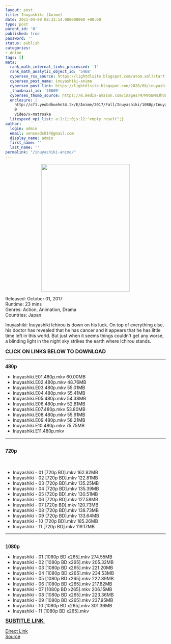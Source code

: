 ```yaml
---
layout: post
title: Inuyashiki (Anime)
date: 2021-04-08 08:33:14.000000000 +00:00
type: post
parent_id: '0'
published: true
password: ''
status: publish
categories:
- Anime
tags: []
meta:
  rank_math_internal_links_processed: '1'
  rank_math_analytic_object_id: '5468'
  cyberseo_rss_source: https://lightdlsite.blogspot.com/atom.xml?start-index=1
  cyberseo_post_name: inuyashiki-anime
  cyberseo_post_link: https://lightdlsite.blogspot.com/2020/08/inuyashiki-anime.html
  _thumbnail_id: '28609'
  cyberseo_thumb_source: https://m.media-amazon.com/images/M/MV5BMmJhODNhZjgtMzk1Ny00MjYwLTlkMWYtZTkzMDJiOTEwNzM0XkEyXkFqcGdeQXVyNDgyODgxNjE@._V1_.jpg
  enclosure: |
    http://cf1.yeobdhuehn34.tk/E/Anime/2017/Fall/Inuyashiki/1080p/Inuyashiki%20-%2011%20%5B1080p%20BD%20x265%5D%5BEnglish%20Subbed%5D%5BAnimDL.ir%5D.mkv
    0
    video/x-matroska
  litespeed_vpi_list: a:1:{i:0;s:12:"empty result";}
author:
  login: admin
  email: senseads014@gmail.com
  display_name: admin
  first_name: ''
  last_name: ''
permalink: "/inuyashiki-anime/"
---
```

<div class="separator" style="clear: both; text-align: center;">
<a href="https://m.media-amazon.com/images/M/MV5BMmJhODNhZjgtMzk1Ny00MjYwLTlkMWYtZTkzMDJiOTEwNzM0XkEyXkFqcGdeQXVyNDgyODgxNjE@._V1_.jpg" style="margin-left: 1em; margin-right: 1em;"><img border="0" data-original-height="800" data-original-width="560" height="400" src="{{ site.baseurl }}/assets/2021/04/MV5BMmJhODNhZjgtMzk1Ny00MjYwLTlkMWYtZTkzMDJiOTEwNzM0XkEyXkFqcGdeQXVyNDgyODgxNjE@._V1_.jpg" width="278" /></a></div>
<div class="separator" style="clear: both; text-align: center;">
</div>
<p>
Released: October 01, 2017<br />
Runtime: 23 mins<br />
Genres: Action, Animation, Drama<br />
Countries: Japan
<p>Inuyashiki: Inuyashiki Ichirou is down on his luck. On top of everything else, his doctor has revealed that he has cancer and it appears that he has little time left in this world. But just when it seems things couldn't get any worse, a blinding light in the night sky strikes the earth where Ichirou stands.</p>
<p><span style="font-size: 16px;"><b>CLICK ON LINKS BELOW TO DOWNLOAD</b></span></p>
<hr />
<span style="font-family: &quot;trebuchet ms&quot; , sans-serif; font-size: large;"><span style="font-size: 16px;"><b>480p</b></span></span>
<ul class="nav nav-pills nav-stacked" id="directory-listing">
<li data-href="E/Anime/2017/Fall/Inuyashiki/480p/Inuyashiki.E01.480p.AnimDL.ir.mkv" data-name="Inuyashiki.E01.480p.AnimDL.ir.mkv"> <a class="clearfix" data-name="Inuyashiki.E01.480p.AnimDL.ir.mkv" href="http://cf1.yeobdhuehn34.tk/E/Anime/2017/Fall/Inuyashiki/480p/Inuyashiki.E01.480p.AnimDL.ir.mkv"> </a>
<div class="row">
<span class="file-name col-md-7 col-sm-6 col-xs-9"> Inuyashiki.E01.480p.mkv </span> <span class="file-size col-md-2 col-sm-2 col-xs-3 text-right"> 60.00MB</span> </div>
</li>
<li data-href="E/Anime/2017/Fall/Inuyashiki/480p/Inuyashiki.E02.480p.AnimDL.ir.mkv" data-name="Inuyashiki.E02.480p.AnimDL.ir.mkv"> <a class="clearfix" data-name="Inuyashiki.E02.480p.AnimDL.ir.mkv" href="http://cf1.yeobdhuehn34.tk/E/Anime/2017/Fall/Inuyashiki/480p/Inuyashiki.E02.480p.AnimDL.ir.mkv"> </a>
<div class="row">
<span class="file-name col-md-7 col-sm-6 col-xs-9"> Inuyashiki.E02.480p.mkv </span> <span class="file-size col-md-2 col-sm-2 col-xs-3 text-right"> 48.76MB</span> </div>
</li>
<li data-href="E/Anime/2017/Fall/Inuyashiki/480p/Inuyashiki.E03.480p.AnimDL.ir.mkv" data-name="Inuyashiki.E03.480p.AnimDL.ir.mkv"> <a class="clearfix" data-name="Inuyashiki.E03.480p.AnimDL.ir.mkv" href="http://cf1.yeobdhuehn34.tk/E/Anime/2017/Fall/Inuyashiki/480p/Inuyashiki.E03.480p.AnimDL.ir.mkv"> </a>
<div class="row">
<span class="file-name col-md-7 col-sm-6 col-xs-9"> Inuyashiki.E03.480p.mkv </span> <span class="file-size col-md-2 col-sm-2 col-xs-3 text-right"> 55.01MB&nbsp;</span> </div>
</li>
<li data-href="E/Anime/2017/Fall/Inuyashiki/480p/Inuyashiki.E04.480p.AnimDL.ir.mkv" data-name="Inuyashiki.E04.480p.AnimDL.ir.mkv"> <a class="clearfix" data-name="Inuyashiki.E04.480p.AnimDL.ir.mkv" href="http://cf1.yeobdhuehn34.tk/E/Anime/2017/Fall/Inuyashiki/480p/Inuyashiki.E04.480p.AnimDL.ir.mkv"> </a>
<div class="row">
<span class="file-name col-md-7 col-sm-6 col-xs-9"> Inuyashiki.E04.480p.mkv </span> <span class="file-size col-md-2 col-sm-2 col-xs-3 text-right"> 55.41MB&nbsp;</span> </div>
</li>
<li data-href="E/Anime/2017/Fall/Inuyashiki/480p/Inuyashiki.E05.480p.AnimDL.ir.mkv" data-name="Inuyashiki.E05.480p.AnimDL.ir.mkv"> <a class="clearfix" data-name="Inuyashiki.E05.480p.AnimDL.ir.mkv" href="http://cf1.yeobdhuehn34.tk/E/Anime/2017/Fall/Inuyashiki/480p/Inuyashiki.E05.480p.AnimDL.ir.mkv"> </a>
<div class="row">
<span class="file-name col-md-7 col-sm-6 col-xs-9"> Inuyashiki.E05.480p.mkv </span> <span class="file-size col-md-2 col-sm-2 col-xs-3 text-right"> 54.38MB&nbsp;</span> </div>
</li>
<li data-href="E/Anime/2017/Fall/Inuyashiki/480p/Inuyashiki.E06.480p.AnimDL.ir.mkv" data-name="Inuyashiki.E06.480p.AnimDL.ir.mkv"> <a class="clearfix" data-name="Inuyashiki.E06.480p.AnimDL.ir.mkv" href="http://cf1.yeobdhuehn34.tk/E/Anime/2017/Fall/Inuyashiki/480p/Inuyashiki.E06.480p.AnimDL.ir.mkv"> </a>
<div class="row">
<span class="file-name col-md-7 col-sm-6 col-xs-9"> Inuyashiki.E06.480p.mkv </span> <span class="file-size col-md-2 col-sm-2 col-xs-3 text-right"> 52.81MB&nbsp;</span> </div>
</li>
<li data-href="E/Anime/2017/Fall/Inuyashiki/480p/Inuyashiki.E07.480p.AnimDL.ir.mkv" data-name="Inuyashiki.E07.480p.AnimDL.ir.mkv"> <a class="clearfix" data-name="Inuyashiki.E07.480p.AnimDL.ir.mkv" href="http://cf1.yeobdhuehn34.tk/E/Anime/2017/Fall/Inuyashiki/480p/Inuyashiki.E07.480p.AnimDL.ir.mkv"> </a>
<div class="row">
<span class="file-name col-md-7 col-sm-6 col-xs-9"> Inuyashiki.E07.480p.mkv </span> <span class="file-size col-md-2 col-sm-2 col-xs-3 text-right"> 53.80MB</span> </div>
</li>
<li data-href="E/Anime/2017/Fall/Inuyashiki/480p/Inuyashiki.E08.480p.AnimDL.ir.mkv" data-name="Inuyashiki.E08.480p.AnimDL.ir.mkv"> <a class="clearfix" data-name="Inuyashiki.E08.480p.AnimDL.ir.mkv" href="http://cf1.yeobdhuehn34.tk/E/Anime/2017/Fall/Inuyashiki/480p/Inuyashiki.E08.480p.AnimDL.ir.mkv"> </a>
<div class="row">
<span class="file-name col-md-7 col-sm-6 col-xs-9"> Inuyashiki.E08.480p.mkv </span> <span class="file-size col-md-2 col-sm-2 col-xs-3 text-right"> 55.91MB</span> </div>
</li>
<li data-href="E/Anime/2017/Fall/Inuyashiki/480p/Inuyashiki.E09.480p.AnimDL.ir.mkv" data-name="Inuyashiki.E09.480p.AnimDL.ir.mkv"> <a class="clearfix" data-name="Inuyashiki.E09.480p.AnimDL.ir.mkv" href="http://cf1.yeobdhuehn34.tk/E/Anime/2017/Fall/Inuyashiki/480p/Inuyashiki.E09.480p.AnimDL.ir.mkv"> </a>
<div class="row">
<span class="file-name col-md-7 col-sm-6 col-xs-9"> Inuyashiki.E09.480p.mkv </span> <span class="file-size col-md-2 col-sm-2 col-xs-3 text-right"> 58.21MB</span> </div>
</li>
<li data-href="E/Anime/2017/Fall/Inuyashiki/480p/Inuyashiki.E10.480p.AnimDL.ir.mkv" data-name="Inuyashiki.E10.480p.AnimDL.ir.mkv"> <a class="clearfix" data-name="Inuyashiki.E10.480p.AnimDL.ir.mkv" href="http://cf1.yeobdhuehn34.tk/E/Anime/2017/Fall/Inuyashiki/480p/Inuyashiki.E10.480p.AnimDL.ir.mkv"> </a>
<div class="row">
<span class="file-name col-md-7 col-sm-6 col-xs-9"> Inuyashiki.E10.480p.mkv </span> <span class="file-size col-md-2 col-sm-2 col-xs-3 text-right"> 75.75MB</span> </div>
</li>
<li data-href="E/Anime/2017/Fall/Inuyashiki/480p/Inuyashiki.E11.480p.AnimDL.ir.mkv" data-name="Inuyashiki.E11.480p.AnimDL.ir.mkv"> <a class="clearfix" data-name="Inuyashiki.E11.480p.AnimDL.ir.mkv" href="http://cf1.yeobdhuehn34.tk/E/Anime/2017/Fall/Inuyashiki/480p/Inuyashiki.E11.480p.AnimDL.ir.mkv"> </a>
<div class="row">
<span class="file-name col-md-7 col-sm-6 col-xs-9"> Inuyashiki.E11.480p.mkv </span></div>
</li>
</ul>
<hr />
<br />
<span style="font-family: &quot;trebuchet ms&quot; , sans-serif; font-size: large;"><span style="font-size: 16px;"><b>720p</b></span></span><br />
<span style="font-family: &quot;trebuchet ms&quot; , sans-serif;"><span style="font-size: 16px;"><b><br /></b></span></span><br /></p>
<ul class="nav nav-pills nav-stacked" id="directory-listing">
<li data-href="E/Anime/2017/Fall/Inuyashiki/720p/Inuyashiki%20-%2001%20%5B720p%20BD%5D%5BEnglish%20Subbed%5D%5BAnimDL.ir%5D.mkv" data-name="Inuyashiki - 01 [720p BD][English Subbed][AnimDL.ir].mkv"> <a class="clearfix" data-name="Inuyashiki - 01 [720p BD][English Subbed][AnimDL.ir].mkv" href="http://cf1.yeobdhuehn34.tk/E/Anime/2017/Fall/Inuyashiki/720p/Inuyashiki%20-%2001%20%5B720p%20BD%5D%5BEnglish%20Subbed%5D%5BAnimDL.ir%5D.mkv"> </a>
<div class="row">
<span class="file-name col-md-7 col-sm-6 col-xs-9"> Inuyashiki - 01 [720p BD].mkv </span> <span class="file-size col-md-2 col-sm-2 col-xs-3 text-right"> 162.82MB</span> </div>
</li>
<li data-href="E/Anime/2017/Fall/Inuyashiki/720p/Inuyashiki%20-%2002%20%5B720p%20BD%5D%5BEnglish%20Subbed%5D%5BAnimDL.ir%5D.mkv" data-name="Inuyashiki - 02 [720p BD][English Subbed][AnimDL.ir].mkv"> <a class="clearfix" data-name="Inuyashiki - 02 [720p BD][English Subbed][AnimDL.ir].mkv" href="http://cf1.yeobdhuehn34.tk/E/Anime/2017/Fall/Inuyashiki/720p/Inuyashiki%20-%2002%20%5B720p%20BD%5D%5BEnglish%20Subbed%5D%5BAnimDL.ir%5D.mkv"> </a>
<div class="row">
<span class="file-name col-md-7 col-sm-6 col-xs-9"> Inuyashiki - 02 [720p BD].mkv </span> <span class="file-size col-md-2 col-sm-2 col-xs-3 text-right"> 122.81MB</span> </div>
</li>
<li data-href="E/Anime/2017/Fall/Inuyashiki/720p/Inuyashiki%20-%2003%20%5B720p%20BD%5D%5BEnglish%20Subbed%5D%5BAnimDL.ir%5D.mkv" data-name="Inuyashiki - 03 [720p BD][English Subbed][AnimDL.ir].mkv"> <a class="clearfix" data-name="Inuyashiki - 03 [720p BD][English Subbed][AnimDL.ir].mkv" href="http://cf1.yeobdhuehn34.tk/E/Anime/2017/Fall/Inuyashiki/720p/Inuyashiki%20-%2003%20%5B720p%20BD%5D%5BEnglish%20Subbed%5D%5BAnimDL.ir%5D.mkv"> </a>
<div class="row">
<span class="file-name col-md-7 col-sm-6 col-xs-9"> Inuyashiki - 03 [720p BD].mkv </span> <span class="file-size col-md-2 col-sm-2 col-xs-3 text-right"> 135.25MB </span> <span class="file-modified col-md-3 col-sm-4 hidden-xs text-right"> </span> </div>
</li>
<li data-href="E/Anime/2017/Fall/Inuyashiki/720p/Inuyashiki%20-%2004%20%5B720p%20BD%5D%5BEnglish%20Subbed%5D%5BAnimDL.ir%5D.mkv" data-name="Inuyashiki - 04 [720p BD][English Subbed][AnimDL.ir].mkv"> <a class="clearfix" data-name="Inuyashiki - 04 [720p BD][English Subbed][AnimDL.ir].mkv" href="http://cf1.yeobdhuehn34.tk/E/Anime/2017/Fall/Inuyashiki/720p/Inuyashiki%20-%2004%20%5B720p%20BD%5D%5BEnglish%20Subbed%5D%5BAnimDL.ir%5D.mkv"> </a>
<div class="row">
<span class="file-name col-md-7 col-sm-6 col-xs-9"> Inuyashiki - 04 [720p BD].mkv </span> <span class="file-size col-md-2 col-sm-2 col-xs-3 text-right"> 135.39MB </span> <span class="file-modified col-md-3 col-sm-4 hidden-xs text-right"> </span> </div>
</li>
<li data-href="E/Anime/2017/Fall/Inuyashiki/720p/Inuyashiki%20-%2005%20%5B720p%20BD%5D%5BEnglish%20Subbed%5D%5BAnimDL.ir%5D.mkv" data-name="Inuyashiki - 05 [720p BD][English Subbed][AnimDL.ir].mkv"> <a class="clearfix" data-name="Inuyashiki - 05 [720p BD][English Subbed][AnimDL.ir].mkv" href="http://cf1.yeobdhuehn34.tk/E/Anime/2017/Fall/Inuyashiki/720p/Inuyashiki%20-%2005%20%5B720p%20BD%5D%5BEnglish%20Subbed%5D%5BAnimDL.ir%5D.mkv"> </a>
<div class="row">
<span class="file-name col-md-7 col-sm-6 col-xs-9"> Inuyashiki - 05 [720p BD].mkv </span> <span class="file-size col-md-2 col-sm-2 col-xs-3 text-right"> 130.51MB </span> <span class="file-modified col-md-3 col-sm-4 hidden-xs text-right"> </span> </div>
</li>
<li data-href="E/Anime/2017/Fall/Inuyashiki/720p/Inuyashiki%20-%2006%20%5B720p%20BD%5D%5BEnglish%20Subbed%5D%5BAnimDL.ir%5D.mkv" data-name="Inuyashiki - 06 [720p BD][English Subbed][AnimDL.ir].mkv"> <a class="clearfix" data-name="Inuyashiki - 06 [720p BD][English Subbed][AnimDL.ir].mkv" href="http://cf1.yeobdhuehn34.tk/E/Anime/2017/Fall/Inuyashiki/720p/Inuyashiki%20-%2006%20%5B720p%20BD%5D%5BEnglish%20Subbed%5D%5BAnimDL.ir%5D.mkv"> </a>
<div class="row">
<span class="file-name col-md-7 col-sm-6 col-xs-9"> Inuyashiki - 06 [720p BD].mkv </span> <span class="file-size col-md-2 col-sm-2 col-xs-3 text-right"> 127.58MB </span> <span class="file-modified col-md-3 col-sm-4 hidden-xs text-right"> </span> </div>
</li>
<li data-href="E/Anime/2017/Fall/Inuyashiki/720p/Inuyashiki%20-%2007%20%5B720p%20BD%5D%5BEnglish%20Subbed%5D%5BAnimDL.ir%5D.mkv" data-name="Inuyashiki - 07 [720p BD][English Subbed][AnimDL.ir].mkv"> <a class="clearfix" data-name="Inuyashiki - 07 [720p BD][English Subbed][AnimDL.ir].mkv" href="http://cf1.yeobdhuehn34.tk/E/Anime/2017/Fall/Inuyashiki/720p/Inuyashiki%20-%2007%20%5B720p%20BD%5D%5BEnglish%20Subbed%5D%5BAnimDL.ir%5D.mkv"> </a>
<div class="row">
<span class="file-name col-md-7 col-sm-6 col-xs-9"> Inuyashiki - 07 [720p BD].mkv </span> <span class="file-size col-md-2 col-sm-2 col-xs-3 text-right"> 120.73MB </span> <span class="file-modified col-md-3 col-sm-4 hidden-xs text-right"> </span> </div>
</li>
<li data-href="E/Anime/2017/Fall/Inuyashiki/720p/Inuyashiki%20-%2008%20%5B720p%20BD%5D%5BEnglish%20Subbed%5D%5BAnimDL.ir%5D.mkv" data-name="Inuyashiki - 08 [720p BD][English Subbed][AnimDL.ir].mkv"> <a class="clearfix" data-name="Inuyashiki - 08 [720p BD][English Subbed][AnimDL.ir].mkv" href="http://cf1.yeobdhuehn34.tk/E/Anime/2017/Fall/Inuyashiki/720p/Inuyashiki%20-%2008%20%5B720p%20BD%5D%5BEnglish%20Subbed%5D%5BAnimDL.ir%5D.mkv"> </a>
<div class="row">
<span class="file-name col-md-7 col-sm-6 col-xs-9"> Inuyashiki - 08 [720p BD].mkv </span> <span class="file-size col-md-2 col-sm-2 col-xs-3 text-right"> 138.73MB </span> <span class="file-modified col-md-3 col-sm-4 hidden-xs text-right"> </span> </div>
</li>
<li data-href="E/Anime/2017/Fall/Inuyashiki/720p/Inuyashiki%20-%2009%20%5B720p%20BD%5D%5BEnglish%20Subbed%5D%5BAnimDL.ir%5D.mkv" data-name="Inuyashiki - 09 [720p BD][English Subbed][AnimDL.ir].mkv"> <a class="clearfix" data-name="Inuyashiki - 09 [720p BD][English Subbed][AnimDL.ir].mkv" href="http://cf1.yeobdhuehn34.tk/E/Anime/2017/Fall/Inuyashiki/720p/Inuyashiki%20-%2009%20%5B720p%20BD%5D%5BEnglish%20Subbed%5D%5BAnimDL.ir%5D.mkv"> </a>
<div class="row">
<span class="file-name col-md-7 col-sm-6 col-xs-9"> Inuyashiki - 09 [720p BD].mkv </span> <span class="file-size col-md-2 col-sm-2 col-xs-3 text-right"> 133.64MB </span> <span class="file-modified col-md-3 col-sm-4 hidden-xs text-right"> </span> </div>
</li>
<li data-href="E/Anime/2017/Fall/Inuyashiki/720p/Inuyashiki%20-%2010%20%5B720p%20BD%5D%5BEnglish%20Subbed%5D%5BAnimDL.ir%5D.mkv" data-name="Inuyashiki - 10 [720p BD][English Subbed][AnimDL.ir].mkv"> <a class="clearfix" data-name="Inuyashiki - 10 [720p BD][English Subbed][AnimDL.ir].mkv" href="http://cf1.yeobdhuehn34.tk/E/Anime/2017/Fall/Inuyashiki/720p/Inuyashiki%20-%2010%20%5B720p%20BD%5D%5BEnglish%20Subbed%5D%5BAnimDL.ir%5D.mkv"> </a>
<div class="row">
<span class="file-name col-md-7 col-sm-6 col-xs-9"> Inuyashiki - 10 [720p BD].mkv </span> <span class="file-size col-md-2 col-sm-2 col-xs-3 text-right"> 185.26MB </span> <span class="file-modified col-md-3 col-sm-4 hidden-xs text-right"> </span> </div>
</li>
<li data-href="E/Anime/2017/Fall/Inuyashiki/720p/Inuyashiki%20-%2011%20%5B720p%20BD%5D%5BEnglish%20Subbed%5D%5BAnimDL.ir%5D.mkv" data-name="Inuyashiki - 11 [720p BD][English Subbed][AnimDL.ir].mkv"> <a class="clearfix" data-name="Inuyashiki - 11 [720p BD][English Subbed][AnimDL.ir].mkv" href="http://cf1.yeobdhuehn34.tk/E/Anime/2017/Fall/Inuyashiki/720p/Inuyashiki%20-%2011%20%5B720p%20BD%5D%5BEnglish%20Subbed%5D%5BAnimDL.ir%5D.mkv"> </a>
<div class="row">
<span class="file-name col-md-7 col-sm-6 col-xs-9"> Inuyashiki - 11 [720p BD].mkv </span> <span class="file-size col-md-2 col-sm-2 col-xs-3 text-right"> 119.17MB </span> <span class="file-modified col-md-3 col-sm-4 hidden-xs text-right"> </span> </div>
</li>
</ul>
<hr />
<br />
<span style="font-family: &quot;trebuchet ms&quot; , sans-serif; font-size: large;"><span style="font-size: 16px;"><b>1080p</b></span></span>
<ul class="nav nav-pills nav-stacked" id="directory-listing">
<li data-href="E/Anime/2017/Fall/Inuyashiki/1080p/Inuyashiki%20-%2001%20%5B1080p%20BD%20x265%5D%5BEnglish%20Subbed%5D%5BAnimDL.ir%5D.mkv" data-name="Inuyashiki - 01 [1080p BD x265][English Subbed][AnimDL.ir].mkv"> <a class="clearfix" data-name="Inuyashiki - 01 [1080p BD x265][English Subbed][AnimDL.ir].mkv" href="http://cf1.yeobdhuehn34.tk/E/Anime/2017/Fall/Inuyashiki/1080p/Inuyashiki%20-%2001%20%5B1080p%20BD%20x265%5D%5BEnglish%20Subbed%5D%5BAnimDL.ir%5D.mkv"> </a>
<div class="row">
<span class="file-name col-md-7 col-sm-6 col-xs-9"> Inuyashiki - 01 [1080p BD x265].mkv </span> <span class="file-size col-md-2 col-sm-2 col-xs-3 text-right"> 274.55MB</span> </div>
</li>
<li data-href="E/Anime/2017/Fall/Inuyashiki/1080p/Inuyashiki%20-%2002%20%5B1080p%20BD%20x265%5D%5BEnglish%20Subbed%5D%5BAnimDL.ir%5D.mkv" data-name="Inuyashiki - 02 [1080p BD x265][English Subbed][AnimDL.ir].mkv"> <a class="clearfix" data-name="Inuyashiki - 02 [1080p BD x265][English Subbed][AnimDL.ir].mkv" href="http://cf1.yeobdhuehn34.tk/E/Anime/2017/Fall/Inuyashiki/1080p/Inuyashiki%20-%2002%20%5B1080p%20BD%20x265%5D%5BEnglish%20Subbed%5D%5BAnimDL.ir%5D.mkv"> </a>
<div class="row">
<span class="file-name col-md-7 col-sm-6 col-xs-9"> Inuyashiki - 02 [1080p BD x265].mkv </span> <span class="file-size col-md-2 col-sm-2 col-xs-3 text-right"> 205.32MB </span> <span class="file-modified col-md-3 col-sm-4 hidden-xs text-right"> </span> </div>
</li>
<li data-href="E/Anime/2017/Fall/Inuyashiki/1080p/Inuyashiki%20-%2003%20%5B1080p%20BD%20x265%5D%5BEnglish%20Subbed%5D%5BAnimDL.ir%5D.mkv" data-name="Inuyashiki - 03 [1080p BD x265][English Subbed][AnimDL.ir].mkv"> <a class="clearfix" data-name="Inuyashiki - 03 [1080p BD x265][English Subbed][AnimDL.ir].mkv" href="http://cf1.yeobdhuehn34.tk/E/Anime/2017/Fall/Inuyashiki/1080p/Inuyashiki%20-%2003%20%5B1080p%20BD%20x265%5D%5BEnglish%20Subbed%5D%5BAnimDL.ir%5D.mkv"> </a>
<div class="row">
<span class="file-name col-md-7 col-sm-6 col-xs-9"> Inuyashiki - 03 [1080p BD x265].mkv </span> <span class="file-size col-md-2 col-sm-2 col-xs-3 text-right"> 221.20MB </span> <span class="file-modified col-md-3 col-sm-4 hidden-xs text-right"> </span> </div>
</li>
<li data-href="E/Anime/2017/Fall/Inuyashiki/1080p/Inuyashiki%20-%2004%20%5B1080p%20BD%20x265%5D%5BEnglish%20Subbed%5D%5BAnimDL.ir%5D.mkv" data-name="Inuyashiki - 04 [1080p BD x265][English Subbed][AnimDL.ir].mkv"> <a class="clearfix" data-name="Inuyashiki - 04 [1080p BD x265][English Subbed][AnimDL.ir].mkv" href="http://cf1.yeobdhuehn34.tk/E/Anime/2017/Fall/Inuyashiki/1080p/Inuyashiki%20-%2004%20%5B1080p%20BD%20x265%5D%5BEnglish%20Subbed%5D%5BAnimDL.ir%5D.mkv"> </a>
<div class="row">
<span class="file-name col-md-7 col-sm-6 col-xs-9"> Inuyashiki - 04 [1080p BD x265].mkv </span> <span class="file-size col-md-2 col-sm-2 col-xs-3 text-right"> 234.53MB </span> <span class="file-modified col-md-3 col-sm-4 hidden-xs text-right"> </span> </div>
</li>
<li data-href="E/Anime/2017/Fall/Inuyashiki/1080p/Inuyashiki%20-%2005%20%5B1080p%20BD%20x265%5D%5BEnglish%20Subbed%5D%5BAnimDL.ir%5D.mkv" data-name="Inuyashiki - 05 [1080p BD x265][English Subbed][AnimDL.ir].mkv"> <a class="clearfix" data-name="Inuyashiki - 05 [1080p BD x265][English Subbed][AnimDL.ir].mkv" href="http://cf1.yeobdhuehn34.tk/E/Anime/2017/Fall/Inuyashiki/1080p/Inuyashiki%20-%2005%20%5B1080p%20BD%20x265%5D%5BEnglish%20Subbed%5D%5BAnimDL.ir%5D.mkv"> </a>
<div class="row">
<span class="file-name col-md-7 col-sm-6 col-xs-9"> Inuyashiki - 05 [1080p BD x265].mkv </span> <span class="file-size col-md-2 col-sm-2 col-xs-3 text-right"> 222.89MB </span> <span class="file-modified col-md-3 col-sm-4 hidden-xs text-right"> </span> </div>
</li>
<li data-href="E/Anime/2017/Fall/Inuyashiki/1080p/Inuyashiki%20-%2006%20%5B1080p%20BD%20x265%5D%5BEnglish%20Subbed%5D%5BAnimDL.ir%5D.mkv" data-name="Inuyashiki - 06 [1080p BD x265][English Subbed][AnimDL.ir].mkv"> <a class="clearfix" data-name="Inuyashiki - 06 [1080p BD x265][English Subbed][AnimDL.ir].mkv" href="http://cf1.yeobdhuehn34.tk/E/Anime/2017/Fall/Inuyashiki/1080p/Inuyashiki%20-%2006%20%5B1080p%20BD%20x265%5D%5BEnglish%20Subbed%5D%5BAnimDL.ir%5D.mkv"> </a>
<div class="row">
<span class="file-name col-md-7 col-sm-6 col-xs-9"> Inuyashiki - 06 [1080p BD x265].mkv </span> <span class="file-size col-md-2 col-sm-2 col-xs-3 text-right"> 217.82MB </span> <span class="file-modified col-md-3 col-sm-4 hidden-xs text-right"> </span> </div>
</li>
<li data-href="E/Anime/2017/Fall/Inuyashiki/1080p/Inuyashiki%20-%2007%20%5B1080p%20BD%20x265%5D%5BEnglish%20Subbed%5D%5BAnimDL.ir%5D.mkv" data-name="Inuyashiki - 07 [1080p BD x265][English Subbed][AnimDL.ir].mkv"> <a class="clearfix" data-name="Inuyashiki - 07 [1080p BD x265][English Subbed][AnimDL.ir].mkv" href="http://cf1.yeobdhuehn34.tk/E/Anime/2017/Fall/Inuyashiki/1080p/Inuyashiki%20-%2007%20%5B1080p%20BD%20x265%5D%5BEnglish%20Subbed%5D%5BAnimDL.ir%5D.mkv"> </a>
<div class="row">
<span class="file-name col-md-7 col-sm-6 col-xs-9"> Inuyashiki - 07 [1080p BD x265].mkv </span> <span class="file-size col-md-2 col-sm-2 col-xs-3 text-right"> 206.15MB </span> <span class="file-modified col-md-3 col-sm-4 hidden-xs text-right"> </span> </div>
</li>
<li data-href="E/Anime/2017/Fall/Inuyashiki/1080p/Inuyashiki%20-%2008%20%5B1080p%20BD%20x265%5D%5BEnglish%20Subbed%5D%5BAnimDL.ir%5D.mkv" data-name="Inuyashiki - 08 [1080p BD x265][English Subbed][AnimDL.ir].mkv"> <a class="clearfix" data-name="Inuyashiki - 08 [1080p BD x265][English Subbed][AnimDL.ir].mkv" href="http://cf1.yeobdhuehn34.tk/E/Anime/2017/Fall/Inuyashiki/1080p/Inuyashiki%20-%2008%20%5B1080p%20BD%20x265%5D%5BEnglish%20Subbed%5D%5BAnimDL.ir%5D.mkv"> </a>
<div class="row">
<span class="file-name col-md-7 col-sm-6 col-xs-9"> Inuyashiki - 08 [1080p BD x265].mkv </span> <span class="file-size col-md-2 col-sm-2 col-xs-3 text-right"> 223.36MB </span> <span class="file-modified col-md-3 col-sm-4 hidden-xs text-right"> </span> </div>
</li>
<li data-href="E/Anime/2017/Fall/Inuyashiki/1080p/Inuyashiki%20-%2009%20%5B1080p%20BD%20x265%5D%5BEnglish%20Subbed%5D%5BAnimDL.ir%5D.mkv" data-name="Inuyashiki - 09 [1080p BD x265][English Subbed][AnimDL.ir].mkv"> <a class="clearfix" data-name="Inuyashiki - 09 [1080p BD x265][English Subbed][AnimDL.ir].mkv" href="http://cf1.yeobdhuehn34.tk/E/Anime/2017/Fall/Inuyashiki/1080p/Inuyashiki%20-%2009%20%5B1080p%20BD%20x265%5D%5BEnglish%20Subbed%5D%5BAnimDL.ir%5D.mkv"> </a>
<div class="row">
<span class="file-name col-md-7 col-sm-6 col-xs-9"> Inuyashiki - 09 [1080p BD x265].mkv </span> <span class="file-size col-md-2 col-sm-2 col-xs-3 text-right"> 237.95MB </span> <span class="file-modified col-md-3 col-sm-4 hidden-xs text-right"> </span> </div>
</li>
<li data-href="E/Anime/2017/Fall/Inuyashiki/1080p/Inuyashiki%20-%2010%20%5B1080p%20BD%20x265%5D%5BEnglish%20Subbed%5D%5BAnimDL.ir%5D.mkv" data-name="Inuyashiki - 10 [1080p BD x265][English Subbed][AnimDL.ir].mkv"> <a class="clearfix" data-name="Inuyashiki - 10 [1080p BD x265][English Subbed][AnimDL.ir].mkv" href="http://cf1.yeobdhuehn34.tk/E/Anime/2017/Fall/Inuyashiki/1080p/Inuyashiki%20-%2010%20%5B1080p%20BD%20x265%5D%5BEnglish%20Subbed%5D%5BAnimDL.ir%5D.mkv"> </a>
<div class="row">
<span class="file-name col-md-7 col-sm-6 col-xs-9"> Inuyashiki - 10 [1080p BD x265].mkv </span> <span class="file-size col-md-2 col-sm-2 col-xs-3 text-right"> 301.36MB </span> <span class="file-modified col-md-3 col-sm-4 hidden-xs text-right"> </span> </div>
</li>
<li data-href="E/Anime/2017/Fall/Inuyashiki/1080p/Inuyashiki%20-%2011%20%5B1080p%20BD%20x265%5D%5BEnglish%20Subbed%5D%5BAnimDL.ir%5D.mkv" data-name="Inuyashiki - 11 [1080p BD x265][English Subbed][AnimDL.ir].mkv"> <a class="clearfix" data-name="Inuyashiki - 11 [1080p BD x265][English Subbed][AnimDL.ir].mkv" href="http://cf1.yeobdhuehn34.tk/E/Anime/2017/Fall/Inuyashiki/1080p/Inuyashiki%20-%2011%20%5B1080p%20BD%20x265%5D%5BEnglish%20Subbed%5D%5BAnimDL.ir%5D.mkv"> </a>
<div class="row">
<span class="file-name col-md-7 col-sm-6 col-xs-9"> Inuyashiki - 11 [1080p BD x265].mkv </span></div>
</li>
</ul>
<p>
<a href="https://subscene.com/subtitles/inuyashiki"><span style="font-family: &quot;trebuchet ms&quot; , sans-serif;"><span style="font-size: 16px;"><b>SUBTITLE LINK&nbsp;</b></span></span></a>
<link rel="stylesheet" href="https://cdnjs.cloudflare.com/ajax/libs/font-awesome/4.7.0/css/font-awesome.min.css" />
<div class="divbtn"> <a href="https://handymansurrender.com/fihup8buzv?key=94550f7ce39444073321dde3b8782f97" class="btn"><i class="fa fa-download"></i> Direct Link</a> <br /><a href="https://lightdlsite.blogspot.com/2020/08/inuyashiki-anime.html">Source</a> </div>

